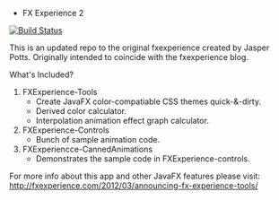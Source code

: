 * FX Experience 2 

[![Build Status](https://travis-ci.org/EricCanull/fxexperience-2.svg?branch=master)](https://travis-ci.org/EricCanull/fxexperience-2)                                        

This is an updated repo to the original fxexperience created by
Jasper Potts. Originally intended to coincide with the fxexperience 
blog. 

What's Included? 
1. FXExperience-Tools 
	- Create JavaFX color-compatiable CSS themes quick-&-dirty. 
	- Derived color calculator.
	- Interpolation animation effect graph calculator.
2. FXExperience-Controls
	- Bunch of sample animation code.
3. FXExperiencce-CannedAnimations
	- Demonstrates the sample code in FXExperience-controls.
			
For more info about this app and other JavaFX features please
visit:
http://fxexperience.com/2012/03/announcing-fx-experience-tools/
